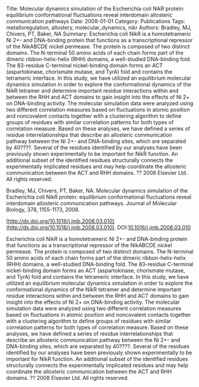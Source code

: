 Title: Molecular dynamics simulation of the Escherichia coli NikR protein: equilibrium conformational fluctuations reveal interdomain allosteric communication pathways
Date: 2008-01-01
Category: Publications
Tags: metalloregulation, allostery, molecular_dynamics, nikr
Authors: Bradley, MJ, Chivers, PT, Baker, NA
Summary: Escherichia coli NikR is a homotetrameric Ni 2+- and DNA-binding protein that functions as a transcriptional repressor of the NikABCDE nickel permease. The protein is composed of two distinct domains. The N-terminal 50 amino acids of each chain forms part of the dimeric ribbon-helix-helix (RHH) domains, a well-studied DNA-binding fold. The 83-residue C-terminal nickel-binding domain forms an ACT (aspartokinase, chorismate mutase, and TyrA) fold and contains the tetrameric interface. In this study, we have utilized an equilibrium molecular dynamics simulation in order to explore the conformational dynamics of the NikR tetramer and determine important residue interactions within and between the RHH and ACT domains to gain insight into the effects of Ni 2+ on DNA-binding activity. The molecular simulation data were analyzed using two different correlation measures based on fluctuations in atomic position and noncovalent contacts together with a clustering algorithm to define groups of residues with similar correlation patterns for both types of correlation measure. Based on these analyses, we have defined a series of residue interrelationships that describe an allosteric communication pathway between the Ni 2+- and DNA-binding sites, which are separated by 40????. Several of the residues identified by our analyses have been previously shown experimentally to be important for NikR function. An additional subset of the identified residues structurally connects the experimentally implicated residues and may help coordinate the allosteric communication between the ACT and RHH domains. ?? 2008 Elsevier Ltd. All rights reserved.

Bradley, MJ, Chivers, PT, Baker, NA. Molecular dynamics simulation of the Escherichia coli NikR protein: equilibrium conformational fluctuations reveal interdomain allosteric communication pathways. Journal of Molecular Biology, 378, 1155-1173, 2008. 

[http://dx.doi.org/10.1016/j.jmb.2008.03.010](http://dx.doi.org/10.1016/j.jmb.2008.03.010). DOI:[10.1016/j.jmb.2008.03.010](http://dx.doi.org/10.1016/j.jmb.2008.03.010)

Escherichia coli NikR is a homotetrameric Ni 2+- and DNA-binding protein that functions as a transcriptional repressor of the NikABCDE nickel permease. The protein is composed of two distinct domains. The N-terminal 50 amino acids of each chain forms part of the dimeric ribbon-helix-helix (RHH) domains, a well-studied DNA-binding fold. The 83-residue C-terminal nickel-binding domain forms an ACT (aspartokinase, chorismate mutase, and TyrA) fold and contains the tetrameric interface. In this study, we have utilized an equilibrium molecular dynamics simulation in order to explore the conformational dynamics of the NikR tetramer and determine important residue interactions within and between the RHH and ACT domains to gain insight into the effects of Ni 2+ on DNA-binding activity. The molecular simulation data were analyzed using two different correlation measures based on fluctuations in atomic position and noncovalent contacts together with a clustering algorithm to define groups of residues with similar correlation patterns for both types of correlation measure. Based on these analyses, we have defined a series of residue interrelationships that describe an allosteric communication pathway between the Ni 2+- and DNA-binding sites, which are separated by 40????. Several of the residues identified by our analyses have been previously shown experimentally to be important for NikR function. An additional subset of the identified residues structurally connects the experimentally implicated residues and may help coordinate the allosteric communication between the ACT and RHH domains. ?? 2008 Elsevier Ltd. All rights reserved.
